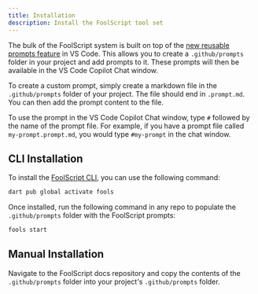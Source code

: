 ```yaml
---
title: Installation
description: Install the FoolScript tool set
---
```


The bulk of the FoolScript system is built on top of the [new reusable prompts feature](https://code.visualstudio.com/docs/copilot/copilot-customization#_reusable-prompt-files-experimental) in VS Code. This allows you to create a `.github/prompts` folder in your project and add prompts to it. These prompts will then be available in the VS Code Copilot Chat window.

To create a custom prompt, simply create a markdown file in the `.github/prompts` folder of your project. The file should end in `.prompt.md`. You can then add the prompt content to the file.

To use the prompt in the VS Code Copilot Chat window, type `#` followed by the name of the prompt file. For example, if you have a prompt file called `my-prompt.prompt.md`, you would type `#my-prompt` in the chat window.

## CLI Installation

To install the [FoolScript CLI](https://pub.dev/packages/fools), you can use the following command:

```bash
dart pub global activate fools
```

Once installed, run the following command in any repo to populate the `.github/prompts` folder with the FoolScript prompts:

```bash
fools start
```

## Manual Installation

Navigate to the FoolScript docs repository and copy the contents of the `.github/prompts` folder into your project's `.github/prompts` folder.